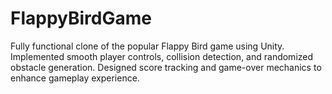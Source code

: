 # FlappyBirdGame

Fully functional clone of the popular Flappy Bird game using Unity.
Implemented smooth player controls, collision detection, and randomized obstacle generation.
Designed score tracking and game-over mechanics to enhance gameplay experience.
